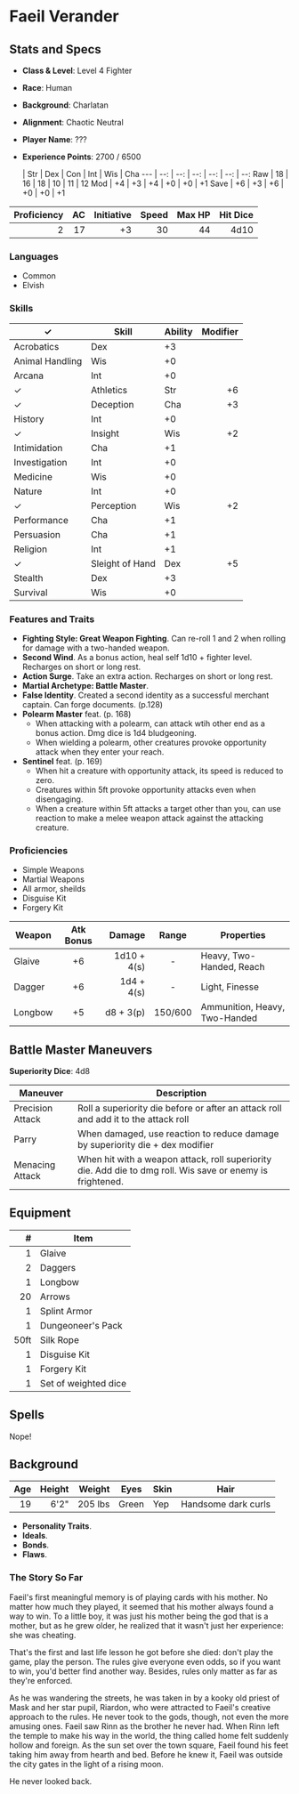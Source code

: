 # Faeil Verander

## Stats and Specs

* **Class & Level**: Level 4 Fighter
* **Race**: Human
* **Background**: Charlatan
* **Alignment**: Chaotic Neutral
* **Player Name**: ???
* **Experience Points**: 2700 / 6500

     | Str | Dex  | Con  | Int  | Wis  | Cha
---  | --: | --:  | --:  | --:  | --:  | --:
Raw  | 18  |  16  |  18  |  10  |  11  |  12
Mod  | +4  |  +3  |  +4  |  +0  |  +0  |  +1
Save | +6  |  +3  |  +6  |  +0  |  +0  |  +1

Proficiency | AC  | Initiative | Speed | Max HP | Hit Dice
----------: | --: | ---------: | ----: | -----: | -------:
         2  |  17 |         +3 |    30 |     44 | 4d10    

### Languages

* Common
* Elvish

### Skills

✓  | Skill           | Ability | Modifier
---| --------------- | ------- | -------:
   | Acrobatics      | Dex     | +3
   | Animal Handling | Wis     | +0
   | Arcana          | Int     | +0
✓  | Athletics       | Str     | +6
✓  | Deception       | Cha     | +3
   | History         | Int     | +0
✓  | Insight         | Wis     | +2
   | Intimidation    | Cha     | +1
   | Investigation   | Int     | +0
   | Medicine        | Wis     | +0
   | Nature          | Int     | +0
✓  | Perception      | Wis     | +2
   | Performance     | Cha     | +1
   | Persuasion      | Cha     | +1
   | Religion        | Int     | +1
✓  | Sleight of Hand | Dex     | +5
   | Stealth         | Dex     | +3
   | Survival        | Wis     | +0

### Features and Traits

* **Fighting Style: Great Weapon Fighting**. Can re-roll 1 and 2 when rolling for damage with a two-handed weapon.
* **Second Wind**. As a bonus action, heal self 1d10 + fighter level. Recharges on short or long rest.
* **Action Surge**. Take an extra action. Recharges on short or long rest.
* **Martial Archetype: Battle Master**.
* **False Identity**. Created a second identity as a successful merchant captain. Can forge documents. (p.128)
* **Polearm Master** feat. (p. 168)
  * When attacking with a polearm, can attack wtih other end as a bonus action. Dmg dice is 1d4 bludgeoning.
  * When wielding a polearm, other creatures provoke opportunity attack when they enter your reach.
* **Sentinel** feat. (p. 169)
  * When hit a creature with opportunity attack, its speed is reduced to zero.
  * Creatures within 5ft provoke opportunity attacks even when disengaging.
  * When a creature within 5ft attacks a target other than you, can use reaction to make a melee weapon attack against the attacking creature.

### Proficiencies

* Simple Weapons
* Martial Weapons
* All armor, sheilds
* Disguise Kit
* Forgery Kit

Weapon         | Atk Bonus | Damage     | Range   | Properties
------         | :-------: | -----:     | :---:   | ----------
Glaive         |    +6     | 1d10 + 4(s)| -       | Heavy, Two-Handed, Reach
Dagger         |    +6     | 1d4 + 4(s) | -       | Light, Finesse
Longbow        |    +5     | d8 + 3(p)  | 150/600 | Ammunition, Heavy, Two-Handed

## Battle Master Maneuvers

**Superiority Dice**: 4d8

Maneuver         | Description
---------------- | -----------
Precision Attack | Roll a superiority die before or after an attack roll and add it to the attack roll
Parry            | When damaged, use reaction to reduce damage by superiority die + dex modifier
Menacing Attack  | When hit with a weapon attack, roll superiority die. Add die to dmg roll. Wis save or enemy is frightened.

## Equipment
\#  | Item
--: | ---------
1   | Glaive
2   | Daggers
1   | Longbow
20  | Arrows
1   | Splint Armor
1   | Dungeoneer's Pack
50ft| Silk Rope
1   | Disguise Kit
1   | Forgery Kit
1   | Set of weighted dice

## Spells

Nope!

## Background

Age | Height | Weight   | Eyes   | Skin | Hair
--: | -----: | ------:  | ----   | ---- | ----
19  | 6'2"   | 205 lbs  | Green  | Yep  | Handsome dark curls

* **Personality Traits**.
* **Ideals**.
* **Bonds**.
* **Flaws**.

### The Story So Far

Faeil's first meaningful memory is of playing cards with his mother. No matter how much they played, it seemed that his mother always found a way to win. To a little boy, it was just his mother being the god that is a mother, but as he grew older, he realized that it wasn't just her experience: she was cheating. 

That's the first and last life lesson he got before she died: don't play the game, play the person. The rules give everyone even odds, so if you want to win, you'd better find another way. Besides, rules only matter as far as they're enforced.

As he was wandering the streets, he was taken in by a kooky old priest of Mask and her star pupil, Riardon, who were attracted to Faeil's creative approach to the rules. He never took to the gods, though, not even the more amusing ones. Faeil saw Rinn as the brother he never had. When Rinn left the temple to make his way in the world, the thing called home felt suddenly hollow and foreign. As the sun set over the town square, Faeil found his feet taking him away from hearth and bed. Before he knew it, Faeil was outside the city gates in the light of a rising moon.

He never looked back.

